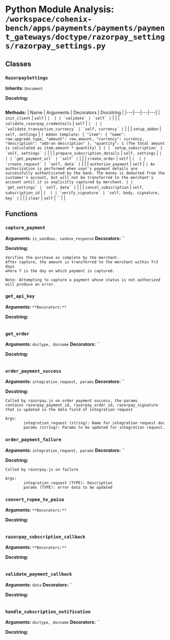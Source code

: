 # Python Module Analysis: `/workspace/cohenix-bench/apps/payments/payments/payment_gateways/doctype/razorpay_settings/razorpay_settings.py`

## Classes

### `RazorpaySettings`
**Inherits:** `Document`


**Docstring:**
```

```

**Methods:**
| Name | Arguments | Decorators | Docstring |
|---|---|---|---|
| `init_client` | `self` | `` |  |
| `validate` | `self` | `` |  |
| `validate_razorpay_credentails` | `self` | `` |  |
| `validate_transaction_currency` | `self, currency` | `` |  |
| `setup_addon` | `self, settings` | `` | Addon template:
{
        "item": {
                "name": row.upgrade_type,
                "amount": row.amount,
                "currency": currency,
                "description": "add-on description"
        },
        "quantity": 1 (The total amount is calculated as item.amount * quantity)
} |
| `setup_subscription` | `self, settings` | `` |  |
| `prepare_subscription_details` | `self, settings` | `` |  |
| `get_payment_url` | `self` | `` |  |
| `create_order` | `self` | `` |  |
| `create_request` | `self, data` | `` |  |
| `authorize_payment` | `self` | `` | An authorization is performed when user's payment details are successfully authenticated by the bank.
The money is deducted from the customer's account, but will not be transferred to the merchant's account
until it is explicitly captured by merchant. |
| `get_settings` | `self, data` | `` |  |
| `cancel_subscription` | `self, subscription_id` | `` |  |
| `verify_signature` | `self, body, signature, key` | `` |  |
| `clear` | `self` | `` |  |





## Functions

### `capture_payment`
**Arguments:** `is_sandbox, sanbox_response`
**Decorators:** ``

**Docstring:**
```
Verifies the purchase as complete by the merchant.
After capture, the amount is transferred to the merchant within T+3 days
where T is the day on which payment is captured.

Note: Attempting to capture a payment whose status is not authorized will produce an error.
```
### `get_api_key`
**Arguments:** ``
**Decorators:** ``

**Docstring:**
```

```
### `get_order`
**Arguments:** `doctype, docname`
**Decorators:** ``

**Docstring:**
```

```
### `order_payment_success`
**Arguments:** `integration_request, params`
**Decorators:** ``

**Docstring:**
```
Called by razorpay.js on order payment success, the params
contains razorpay_payment_id, razorpay_order_id, razorpay_signature
that is updated in the data field of integration request

Args:
        integration_request (string): Name for integration request doc
        params (string): Params to be updated for integration request.
```
### `order_payment_failure`
**Arguments:** `integration_request, params`
**Decorators:** ``

**Docstring:**
```
Called by razorpay.js on failure

Args:
        integration_request (TYPE): Description
        params (TYPE): error data to be updated
```
### `convert_rupee_to_paisa`
**Arguments:** ``
**Decorators:** ``

**Docstring:**
```

```
### `razorpay_subscription_callback`
**Arguments:** ``
**Decorators:** ``

**Docstring:**
```

```
### `validate_payment_callback`
**Arguments:** `data`
**Decorators:** ``

**Docstring:**
```

```
### `handle_subscription_notification`
**Arguments:** `doctype, docname`
**Decorators:** ``

**Docstring:**
```

```

